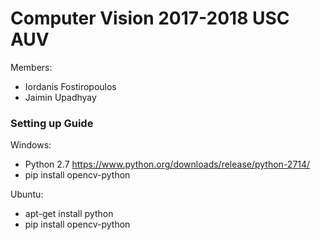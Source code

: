 # Computer Vision 2017-2018 USC AUV

 Members:
 * Iordanis Fostiropoulos
 * Jaimin Upadhyay

### Setting up Guide

Windows:
 * Python 2.7 https://www.python.org/downloads/release/python-2714/
 * pip install opencv-python
 
Ubuntu:
 * apt-get install python
 * pip install opencv-python
 

